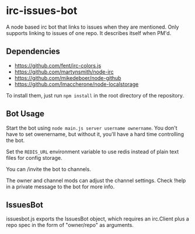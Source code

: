irc-issues-bot
==============

A node based irc bot that links to issues when they are mentioned. Only supports linking to issues of one repo. It describes itself when PM'd.

Dependencies
------------
  * https://github.com/fent/irc-colors.js
  * https://github.com/martynsmith/node-irc
  * https://github.com/mikedeboer/node-github
  * https://github.com/lmaccherone/node-localstorage

To install them, just run `npm install` in the root directory of the repository.

Bot Usage
---------
Start the bot using `node main.js server username ownername`. You don't have to
set owenername, but without it, you'll have a hard time controlling the bot.

Set the `REDIS_URL` environment variable to use redis instead of plain text files
for config storage.

You can /invite the bot to channels.

The owner and channel mods can adjust the channel settings. Check !help in a
private message to the bot for more info.

IssuesBot
---------
issuesbot.js exports the IssuesBot object, which requires an irc.Client plus a repo spec in the form of "owner/repo" as arguments.
